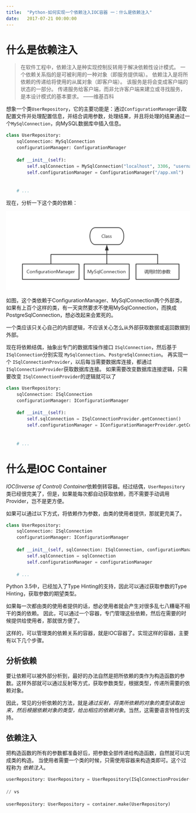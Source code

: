 ```yaml
---
title:  "Python-如何实现一个依赖注入IOC容器 一：什么是依赖注入"
date:   2017-07-21 00:00:00
---
```


# 什么是依赖注入
> 在软件工程中，依赖注入是种实现控制反转用于解决依赖性设计模式。
  一个依赖关系指的是可被利用的一种对象（即服务提供端）。
  依赖注入是将所依赖的传递给将使用的从属对象（即客户端）。
  该服务是将会变成客户端的状态的一部分。
  传递服务给客户端，而非允许客户端来建立或寻找服务，是本设计模式的基本要求。
                                                                ——维基百科

想象一个类`UserRepository`，它的主要功能是：通过`ConfigurationManager`读取配置文件并处理配置信息，并结合调用参数，处理结果，并且将处理的结果通过一个`MySqlConnection`，向MySQL数据库中插入信息。
```python
class UserRepository:
    sqlConnection: MySqlConnection
    configurationManager: ConfigurationManager 
    
    def __init__(self):
        self.sqlConnection = MySqlConnection("localhost", 3306, "username", "password", "utf8")
        self.configurationManager = ConfigurationManager("/app.xml")
    
    
    # ...

```
现在，分析一下这个类的依赖：

![类依赖图](/images/make-an-ioc-container-step-by-step-1.png)

如图，这个类依赖于ConfigurationManager、MySqlConnection两个外部类，如果有上百个这样的类，有一天突然要求不使用MySqlConnection，而换成PostgreSqlConnection，想必改起来会累死的。

一个类应该只关心自己的内部逻辑，不应该关心怎么从外部获取数据或返回数据到外部。

现在将依赖结偶，抽象出专门的数据库操作接口 `ISqlConnection`，然后基于 `ISqlConnection`分别实现 `MySqlConnection`、`PostgreSqlConnection`。
再实现一个 `ISqlConnectionProvider`，以后每当需要数据库连接，都通过`ISqlConnectionProvider`获取数据库连接。
如果需要改变数据库连接逻辑，只需要改变 `ISqlConnectionProvider`的逻辑就可以了

```python
class UserRepository:
    sqlConnection: ISqlConnection
    configurationManager: IConfigurationManager 
    
    def __init__(self):
        self.sqlConnection = ISqlConnectionProvider.getConnection()
        self.configurationManager = IConfigurationManagerProvider.getConfigurationManager()
    
    
    # ...

```


# 什么是IOC Container

*IOC(Inverse of Control) Container*依赖倒转容器。经过结偶，`UserRepository`类已经很完美了，但是，如果能每次都自动获取依赖，而不需要手动调用Provider，岂不是更方便。


如果可以通过以下方式，将依赖作为参数，由类的使用者提供，那就更完美了。
```python
class UserRepository:
    sqlConnection: ISqlConnection
    configurationManager: IConfigurationManager 
    
    def __init__(self, sqlConnection: ISqlConnection, configurationManager: IConfigurationManager):
        self.sqlConnection = sqlConnection
        self.configurationManager = configurationManager
    
    # ...

```

Python 3.5中，已经加入了Type Hinting的支持，因此可以通过获取参数的Type Hinting，获取参数的期望类型。

如果每一次都由类的使用者提供的话，想必使用者就会产生对很多乱七八糟毫不相干的类的依赖。
因此，可以通过一个容器，专门管理这些依赖，然后在需要的时候提供给使用者，那就很方便了。

这样的，可以管理类的依赖关系的容器，就是IOC容器了。实现这样的容器，主要有以下几个步骤。

## 分析依赖

要让依赖可以被外部分析到，最好的办法自然是把所依赖的类作为构造函数的参数。这样外部就可以通过反射等方式，获取参数类型，根据类型，传递所需要的依赖对象。

因此，常见的分析依赖的方法，就是*通过反射，将类所依赖的对象的类型读取出来，然后根据依赖对象的类型，给出相应的依赖对象*。当然，这需要语言特性的支持。

## 依赖注入

把构造函数的所有的参数都准备好后，把参数全部传递给构造函数，自然就可以完成类的构造。
当使用者需要一个类的时候，只需使用容器来构造类即可。这个过程称为 *依赖注入*。
```python
userRepository: UserRepository = UserRepository(ISqlConnectionProvider(), IConfigurationManagerProvider())

// vs

userRepository: UserRepository = container.make(UserRepository)

```

